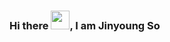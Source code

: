 ### Hi there <img src="https://raw.githubusercontent.com/MartinHeinz/MartinHeinz/master/wave.gif" style="width: 30px; display: inline-block;" data-target="animated-image.originalImage">, I am Jinyoung So

<!--
**Jinyoung-s/jinyoung-s** is a ✨ _special_ ✨ repository because its `README.md` (this file) appears on your GitHub profile.

Here are some ideas to get you started:

- 🔭 I’m currently working on ...
- 🌱 I’m currently learning ...
- 👯 I’m looking to collaborate on ...
- 🤔 I’m looking for help with ...
- 💬 Ask me about ...
- 📫 How to reach me: ...
- 😄 Pronouns: ...
- ⚡ Fun fact: ...
-->
